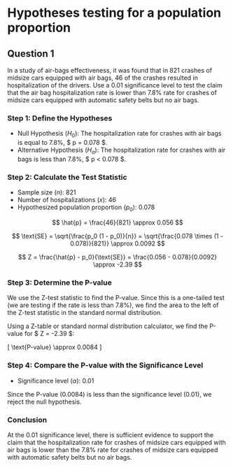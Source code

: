 # Hypotheses testing for a population proportion

## Question 1

In a study of air-bags effectiveness, it was found that in 821 crashes of
midsize cars equipped with air bags, 46 of the crashes resulted in
hospitalization of the drivers. Use a 0.01 significance level to test the
claim that the air bag hospitalization rate is lower than 7.8% rate for
crashes of midsize cars equipped with automatic safety belts but no air
bags.

### Step 1: Define the Hypotheses

- Null Hypothesis ($H_0$): The hospitalization rate for crashes with air bags is equal to 7.8%, $ p = 0.078 $.
- Alternative Hypothesis ($H_a$): The hospitalization rate for crashes with air bags is less than 7.8%, $ p < 0.078 $.

### Step 2: Calculate the Test Statistic

- Sample size ($n$): 821
- Number of hospitalizations ($x$): 46
- Hypothesized population proportion ($p_0$): 0.078

$$ \hat{p} = \frac{46}{821} \approx 0.056 $$

$$ \text{SE} = \sqrt{\frac{p_0 (1 - p_0)}{n}} = \sqrt{\frac{0.078 \times (1 - 0.078)}{821}} \approx 0.0092 $$

$$ Z = \frac{\hat{p} - p_0}{\text{SE}} = \frac{0.056 - 0.078}{0.0092} \approx -2.39 $$

### Step 3: Determine the P-value

We use the Z-test statistic to find the P-value. Since this is a one-tailed test (we are testing if the rate is less than 7.8%), we find the area to the left of the Z-test statistic in the standard normal distribution.

Using a Z-table or standard normal distribution calculator, we find the P-value for $ Z = -2.39 $:

\[ \text{P-value} \approx 0.0084 \]

### Step 4: Compare the P-value with the Significance Level

- Significance level ($\alpha$): 0.01

Since the P-value (0.0084) is less than the significance level (0.01), we reject the null hypothesis.

### Conclusion

At the 0.01 significance level, there is sufficient evidence to support the claim that the hospitalization rate for crashes of midsize cars equipped with air bags is lower than the 7.8% rate for crashes of midsize cars equipped with automatic safety belts but no air bags.
